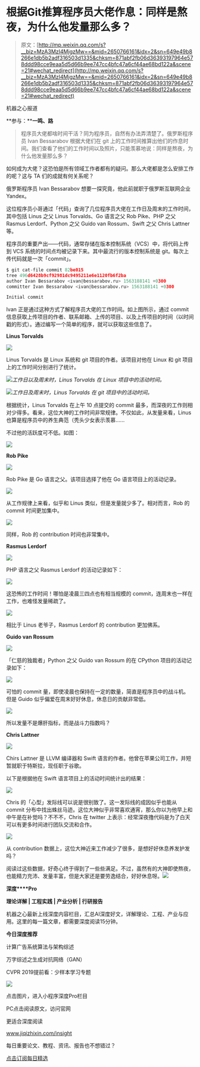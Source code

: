 # 根据Git推算程序员大佬作息：同样是熬夜，为什么他发量那么多？

> 原文：[http://mp.weixin.qq.com/s?__biz=MzA3MzI4MjgzMw==&mid=2650766161&idx=2&sn=649e49b8266e1db5b2adf316503d1335&chksm=871abf2fb06d36393197964e578ddd98cce9eaa5d5d66b9ee747cc4bfc47a6cf44ae68bd122a&scene=21#wechat_redirect](http://mp.weixin.qq.com/s?__biz=MzA3MzI4MjgzMw==&mid=2650766161&idx=2&sn=649e49b8266e1db5b2adf316503d1335&chksm=871abf2fb06d36393197964e578ddd98cce9eaa5d5d66b9ee747cc4bfc47a6cf44ae68bd122a&scene=21#wechat_redirect)

机器之心报道

**参与：****一鸣、路**

> 程序员大佬都啥时间干活？同为程序员，自然有办法弄清楚了。俄罗斯程序员 Ivan Bessarabov 根据大佬们在 git 上的工作时间推算出他们的作息时间。我们查看了他们的工作时间以及照片，只能羡慕地说：同样是熬夜，为什么他发量那么多？

如何成为大佬？这恐怕是所有领域工作者都有的疑问。那么大佬都是怎么安排工作的呢？这与 TA 们的成就有何关系呢？

俄罗斯程序员 Ivan Bessarabov 想要一探究竟，他此前就职于俄罗斯互联网企业 Yandex。

这位程序员小哥通过「代码」查询了几位程序员大佬在工作日及周末的工作时间，其中包括 Linus 之父 Linus Torvalds、Go 语言之父 Rob Pike、PHP 之父 Rasmus Lerdorf、Python 之父 Guido van Rossum、Swift 之父 Chris Lattner 等。

程序员的重要产出——代码，通常存储在版本控制系统（VCS）中，将代码上传到 VCS 系统的时间点均被记录下来。其中最流行的版本控制系统是 git。每次上传代码就是一次「commit」。

```py
$ git cat-file commit 82be015
tree 496d6428b9cf92981dc9495211e6e1120fb6f2ba
author Ivan Bessarabov <ivan@bessarabov.ru> 1563188141 +0300
committer Ivan Bessarabov <ivan@bessarabov.ru> 1563188141 +0300

Initial commit
```

Ivan 正是通过这种方式了解程序员大佬的工作时间。如上图所示，通过 commit 信息获取上传项目的作者、联系邮箱、上传的项目、以及上传项目的时间（以时间戳的形式）。通过编写一个简单的程序，就可以获取这些信息了。

**Linus Torvalds**

![](../Images/a6083e229dd18501e4648492da310449.jpg)

Linus Torvalds 是 Linux 系统和 git 项目的作者。该项目对他在 Linux 和 git 项目上的工作时间分别进行了统计。

![](../Images/e145d6c5cf07c35fb0546aee98b46ec8.jpg)*工作日以及周末时，Linus Torvalds 在 Linux 项目中的活动时间。*

![](../Images/d18d6932557f4a7059264c206a886c5b.jpg)*工作日及周末时，Linus Torvalds 在 git 项目中的活动时间。*

根据统计，Linus Torvalds 在上午 10 点提交的 commit 最多，而深夜的工作则相对少得多。看来，这位大神的工作时间非常规律。不仅如此，从发量来看，Linus 也算是程序员中的养生典范（秃头少女表示羡慕……

不过他的活跃度可不低。如图：

![](../Images/baffb0681c22740c83581c6e8a6c9bb9.jpg)

**Rob Pike**

![](../Images/de8c696e48c919a42d5bbdfa81d7736e.jpg)

Rob Pike 是 Go 语言之父。该项目选择了他在 Go 语言项目上的活动记录。

![](../Images/3414752a1e3fbd1e9c4fb2ea58a0706b.jpg)

从工作规律上来看，似乎和 Linus 类似，但是发量就少多了。相对而言，Rob 的 commit 时间更加集中。

![](../Images/5703854a39c50ad08ed283edc50cb2e8.jpg)

同样，Rob 的 contribution 时间也非常集中。

**Rasmus Lerdorf**

![](../Images/11fd5fe1a356a41eabe38b53b058ef1a.jpg)

PHP 语言之父 Rasmus Lerdorf 的活动记录如下：

![](../Images/f7f1e1617bf3b6b1710723a33d63b243.jpg)

这恐怖的工作时间！哪怕是凌晨三四点也有相当规模的 commit，连周末也一样在工作，也难怪发量稀疏了。

![](../Images/3116a0a310c77f088bdd9f59a9e0d362.jpg)

相比于 Linus 老爷子，Rasmus Lerdorf 的 contribution 更加佛系。

**Guido van Rossum**

![](../Images/768433fff1fa1f3634e5e1a6f089114d.jpg)

「仁慈的独裁者」Python 之父 Guido van Rossum 的在 CPython 项目的活动记录如下：

![](../Images/b5f1ad6735bc52874b09cd47b0146cef.jpg)

可怕的 commit 量，即使凌晨也保持在一定的数量，简直是程序员中的战斗机。但是 Guido 似乎偏爱在周末好好休息，休息日的贡献非常低。

![](../Images/163413c496e4883718a5c3f023662951.jpg)

所以发量不是爆肝指标，而是战斗力指数吗？

**Chris Lattner**

![](../Images/b4a4a1a20f8433ef062c5be438131cf4.jpg)

Chirs Lattner 是 LLVM 编译器和 Swift 语言的作者。他曾在苹果公司工作，并短暂就职于特斯拉，现任职于谷歌。

以下是根据他在 Swift 语言项目上的活动时间统计出的结果：

![](../Images/6b1a27590fc003f28e10071594851dda.jpg)

Chris 的「心型」发际线可以说是很别致了。这一发际线的成因似乎也能从 commit 分布中找出蛛丝马迹。这位大神似乎非常喜欢通宵，那么你以为他早上和中午是在补觉吗？不不不，Chris 在 twitter 上表示：经常深夜撸代码是为了白天可以有更多时间进行团队交流和合作。

![](../Images/6754a7fa4e0238f6ad20b2b49b2c1b56.jpg)

从 contribution 数据上，这位大神近来工作减少了很多，是想好好休息养发护发吗？

阅读过这些数据，好奇心终于得到了一些些满足。不过，虽然有的大神即使熬夜，也能精力充沛、发量丰富，但是大家还是要劳逸结合，好好休息呀。******![](../Images/98db554c57db91144fde9866558fb8c3.jpg)******

**深度****Pro**

**理论详解 | 工程实践 | 产业分析 | 行研报告**

机器之心最新上线深度内容栏目，汇总AI深度好文，详解理论、工程、产业与应用。这里的每一篇文章，都需要深度阅读15分钟。

**今日深度推荐**

计算广告系统算法与架构综述

万字综述之生成对抗网络（GAN）

CVPR 2019提前看：少样本学习专题

![](../Images/bdd1e8a0ebdddcd2f7226c16b5927c1e.jpg)

点击图片，进入小程序深度Pro栏目

PC点击阅读原文，访问官网

更适合深度阅读

www.jiqizhixin.com/insight

每日重要论文、教程、资讯、报告也不想错过？

[点击订阅每日精选](https://mp.weixin.qq.com/s?__biz=MzIyMjE2ODk5NQ==&mid=2247483701&idx=1&sn=f6f5c2f1ef750490595b03f8650aff72&scene=21#wechat_redirect)